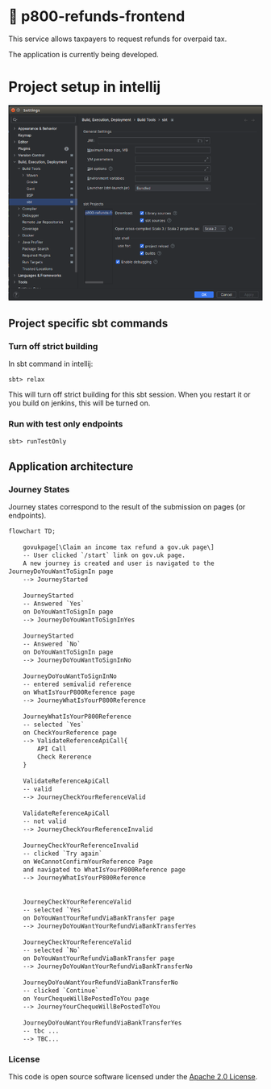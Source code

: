
# :construction: p800-refunds-frontend

This service allows taxpayers to request refunds for overpaid tax.

The application is currently being developed.


# Project setup in intellij

![img.png](readme/intellij-sbt-setup.png)

## Project specific sbt commands

### Turn off strict building

In sbt command in intellij:
```
sbt> relax
```
This will turn off strict building for this sbt session.
When you restart it or you build on jenkins, this will be turned on.

### Run with test only endpoints

```
sbt> runTestOnly
```


## Application architecture

### Journey States
Journey states correspond to the result of the submission on pages (or endpoints).

```mermaid
flowchart TD;

    govukpage[\Claim an income tax refund a gov.uk page\] 
    -- User clicked `/start` link on gov.uk page.
    A new journey is created and user is navigated to the JourneyDoYouWantToSignIn page
    --> JourneyStarted   

    JourneyStarted 
    -- Answered `Yes` 
    on DoYouWantToSignIn page 
    --> JourneyDoYouWantToSignInYes

    JourneyStarted 
    -- Answered `No` 
    on DoYouWantToSignIn page 
    --> JourneyDoYouWantToSignInNo

    JourneyDoYouWantToSignInNo 
    -- entered semivalid reference 
    on WhatIsYourP800Reference page 
    --> JourneyWhatIsYourP800Reference

    JourneyWhatIsYourP800Reference
    -- selected `Yes` 
    on CheckYourReference page
    --> ValidateReferenceApiCall{
        API Call 
        Check Rererence 
    }

    ValidateReferenceApiCall 
    -- valid
    --> JourneyCheckYourReferenceValid

    ValidateReferenceApiCall
    -- not valid
    --> JourneyCheckYourReferenceInvalid

    JourneyCheckYourReferenceInvalid
    -- clicked `Try again` 
    on WeCannotConfirmYourReference Page 
    and navigated to WhatIsYourP800Reference page
    --> JourneyWhatIsYourP800Reference
    
    
    JourneyCheckYourReferenceValid
    -- selected `Yes` 
    on DoYouWantYourRefundViaBankTransfer page
    --> JourneyDoYouWantYourRefundViaBankTransferYes

    JourneyCheckYourReferenceValid
    -- selected `No` 
    on DoYouWantYourRefundViaBankTransfer page
    --> JourneyDoYouWantYourRefundViaBankTransferNo

    JourneyDoYouWantYourRefundViaBankTransferNo
    -- clicked `Continue`
    on YourChequeWillBePostedToYou page
    --> JourneyYourChequeWillBePostedToYou

    JourneyDoYouWantYourRefundViaBankTransferYes 
    -- tbc ...
    --> TBC...
```



### License

This code is open source software licensed under the [Apache 2.0 License]("http://www.apache.org/licenses/LICENSE-2.0.html").
